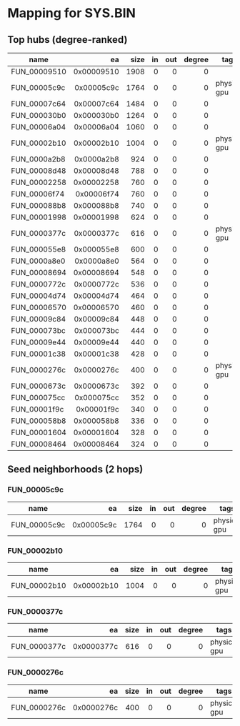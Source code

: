 # Mapping for SYS.BIN

## Top hubs (degree-ranked)

| name | ea | size | in | out | degree | tags |
|---|---:|---:|---:|---:|---:|---|
| FUN_00009510 | 0x00009510 | 1908 | 0 | 0 | 0 |  |
| FUN_00005c9c | 0x00005c9c | 1764 | 0 | 0 | 0 | physics, gpu |
| FUN_00007c64 | 0x00007c64 | 1484 | 0 | 0 | 0 |  |
| FUN_000030b0 | 0x000030b0 | 1264 | 0 | 0 | 0 |  |
| FUN_00006a04 | 0x00006a04 | 1060 | 0 | 0 | 0 |  |
| FUN_00002b10 | 0x00002b10 | 1004 | 0 | 0 | 0 | physics, gpu |
| FUN_0000a2b8 | 0x0000a2b8 | 924 | 0 | 0 | 0 |  |
| FUN_00008d48 | 0x00008d48 | 788 | 0 | 0 | 0 |  |
| FUN_00002258 | 0x00002258 | 760 | 0 | 0 | 0 |  |
| FUN_00006f74 | 0x00006f74 | 760 | 0 | 0 | 0 |  |
| FUN_000088b8 | 0x000088b8 | 740 | 0 | 0 | 0 |  |
| FUN_00001998 | 0x00001998 | 624 | 0 | 0 | 0 |  |
| FUN_0000377c | 0x0000377c | 616 | 0 | 0 | 0 | physics, gpu |
| FUN_000055e8 | 0x000055e8 | 600 | 0 | 0 | 0 |  |
| FUN_0000a8e0 | 0x0000a8e0 | 564 | 0 | 0 | 0 |  |
| FUN_00008694 | 0x00008694 | 548 | 0 | 0 | 0 |  |
| FUN_0000772c | 0x0000772c | 536 | 0 | 0 | 0 |  |
| FUN_00004d74 | 0x00004d74 | 464 | 0 | 0 | 0 |  |
| FUN_00006570 | 0x00006570 | 460 | 0 | 0 | 0 |  |
| FUN_00009c84 | 0x00009c84 | 448 | 0 | 0 | 0 |  |
| FUN_000073bc | 0x000073bc | 444 | 0 | 0 | 0 |  |
| FUN_00009e44 | 0x00009e44 | 440 | 0 | 0 | 0 |  |
| FUN_00001c38 | 0x00001c38 | 428 | 0 | 0 | 0 |  |
| FUN_0000276c | 0x0000276c | 400 | 0 | 0 | 0 | physics, gpu |
| FUN_0000673c | 0x0000673c | 392 | 0 | 0 | 0 |  |
| FUN_000075cc | 0x000075cc | 352 | 0 | 0 | 0 |  |
| FUN_00001f9c | 0x00001f9c | 340 | 0 | 0 | 0 |  |
| FUN_000058b8 | 0x000058b8 | 336 | 0 | 0 | 0 |  |
| FUN_00001604 | 0x00001604 | 328 | 0 | 0 | 0 |  |
| FUN_00008464 | 0x00008464 | 324 | 0 | 0 | 0 |  |

## Seed neighborhoods (2 hops)

### FUN_00005c9c

| name | ea | size | in | out | degree | tags |
|---|---:|---:|---:|---:|---:|---|
| FUN_00005c9c | 0x00005c9c | 1764 | 0 | 0 | 0 | physics, gpu |

### FUN_00002b10

| name | ea | size | in | out | degree | tags |
|---|---:|---:|---:|---:|---:|---|
| FUN_00002b10 | 0x00002b10 | 1004 | 0 | 0 | 0 | physics, gpu |

### FUN_0000377c

| name | ea | size | in | out | degree | tags |
|---|---:|---:|---:|---:|---:|---|
| FUN_0000377c | 0x0000377c | 616 | 0 | 0 | 0 | physics, gpu |

### FUN_0000276c

| name | ea | size | in | out | degree | tags |
|---|---:|---:|---:|---:|---:|---|
| FUN_0000276c | 0x0000276c | 400 | 0 | 0 | 0 | physics, gpu |
